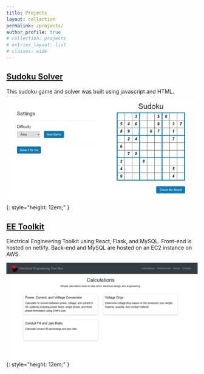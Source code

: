 ```yaml
---
title: Projects
layout: collection
permalink: /projects/
author_profile: true
# collection: projects
# entries_layout: list
# classes: wide
---
```

## [Sudoku Solver](/projects/sudoku-solver)
This sudoku game and solver was built using javascript and HTML. 
  
![Sudoku](https://raw.githubusercontent.com/AnodeEdge/sudoku/main/Sudoku.gif){: style="height: 12em;" }

## [EE Toolkit](https://eetoolkit.scott-curtis.com/)
Electrical Engineering Toolkit using React, Flask, and MySQL.  Front-end is hosted on netlify.  Back-end and MySQL are hosted on an EC2 instance on AWS.
  
![EEToolKit](/assets/images/eetk.png){: style="height: 12em;" }